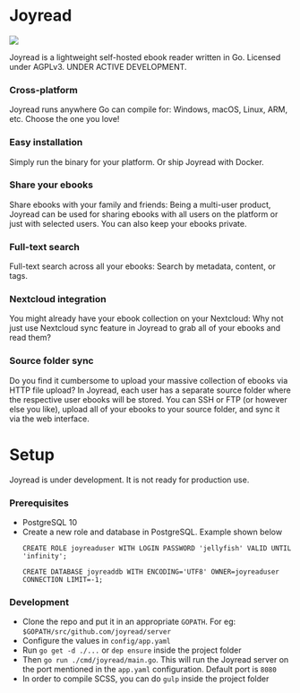 # Joyread
<a href="https://discord.gg/ykUww2P" alt="Joyread chat">
  <img src="https://img.shields.io/badge/chat-Discord-blue.svg?style=flat-square" />
</a>

Joyread is a lightweight self-hosted ebook reader written in Go. Licensed under AGPLv3. UNDER ACTIVE DEVELOPMENT.

### Cross-platform
Joyread runs anywhere Go can compile for: Windows, macOS, Linux, ARM, etc. Choose the one you love!

### Easy installation
Simply run the binary for your platform. Or ship Joyread with Docker.

### Share your ebooks
Share ebooks with your family and friends: Being a multi-user product, Joyread can be used for sharing ebooks with all users on the platform or just with selected users. You can also keep your ebooks private.
 
### Full-text search
Full-text search across all your ebooks: Search by metadata, content, or tags.

### Nextcloud integration
You might already have your ebook collection on your Nextcloud: Why not just use Nextcloud sync feature in Joyread to grab all of your ebooks and read them?

### Source folder sync
Do you find it cumbersome to upload your massive collection of ebooks via HTTP file upload? In Joyread, each user has a separate source folder where the respective user ebooks will be stored. You can SSH or FTP (or however else you like), upload all of your ebooks to your source folder, and sync it via the web interface.

# Setup
Joyread is under development. It is not ready for production use.
### Prerequisites
 - PostgreSQL 10
 - Create a new role and database in PostgreSQL. Example shown below
   ```
   CREATE ROLE joyreaduser WITH LOGIN PASSWORD 'jellyfish' VALID UNTIL 'infinity';
 
   CREATE DATABASE joyreaddb WITH ENCODING='UTF8' OWNER=joyreaduser CONNECTION LIMIT=-1;
   ```
 ### Development
  - Clone the repo and put it in an appropriate `GOPATH`. For eg: `$GOPATH/src/github.com/joyread/server`
  - Configure the values in `config/app.yaml`
  - Run `go get -d ./...` or `dep ensure` inside the project folder
  - Then `go run ./cmd/joyread/main.go`. This will run the Joyread server on the port mentioned in the `app.yaml` configuration. Default port is `8080`
  - In order to compile SCSS, you can do `gulp` inside the project folder
